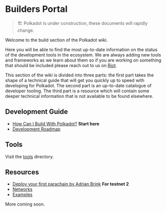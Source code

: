 # Builders Portal

> 🏗️ Polkadot is under construction, these documents will rapidly change.

Welcome to the build section of the Polkadot wiki.

Here you will be able to find the most up-to-date information
on the status of the development tools in the ecosystem. We are
always adding new tools and frameworks as we learn about them
so if you are working on something that should be included please
reach out to us on [Riot](https://riot.im/app/#/room/#polkadot-watercooler:matrix.org).

This section of the wiki is divided into three parts: the first
part takes the shape of a technical guide that will get you quickly
up to speed with developing for Polkadot. The second part is an
up-to-date catalogue of developer tooling. The third part is a
resource which will contain some deeper technical information
that is not available to be found elsewhere.

## Development Guide

 - [How Can I Build With Polkadot?](./build_with_polkadot.md) **Start here**
 - [Development Roadmap](./dev_roadmap.md)

## Tools

Visit the [tools](./tools/index.md) directory.

## Resources

 - [Deploy your first parachain by Adrian Brink](https://www.youtube.com/watch?v=pDqkzvA4C0E) **For testnet 2**
 - [Networks](./networks.md)
 - [Examples](./examples/index.md)

More coming soon.
